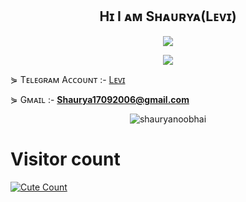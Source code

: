 
<h2 align="center">
    Hɪ I ᴀᴍ Sʜᴀᴜʀʏᴀ(Lᴇᴠɪ)
</h2>

<div align="center">
  <img src="https://readme-typing-svg.herokuapp.com?color=ffd700&center=true&lines=~+Working+On+Telegram+Bots;Noob+Developer+From+India🕊️&width=350&height=100">
</div>

<p align="center">
  <img src="https://graph.org//file/4f5f20bd65c60a569a3b3.jpg">
</p>

⋟ Tᴇʟᴇɢʀᴀᴍ Aᴄᴄᴏᴜɴᴛ :- [Lᴇᴠɪ](https://t.me/LeviAckerman1709)

⋟ Gᴍᴀɪʟ :- **Shaurya17092006@gmail.com**

<p align="middle"> <img src="https://komarev.com/ghpvc/?username=shauryanoobhai&label=Profile%20views&color=0e75b6&style=flat" alt="shauryanoobhai" /> </p>


# Visitor count
<a href="https://t.me/LeviAckerman1709"><img alt="Cute Count" src="https://count.getloli.com/get/@Shauryanoobhai?theme=rule50" /></a>


<!--
**Shauryanoobhai/Shauryanoobhai** is a ✨ _special_ ✨ repository because its `README.md` (this file) appears on your GitHub profile.

Here are some ideas to get you started:

- 🔭 I’m currently working on ...
- 🌱 I’m currently learning ...
- 👯 I’m looking to collaborate on ...
- 🤔 I’m looking for help with ...
- 💬 Ask me about ...
- 📫 How to reach me: ...
- 😄 Pronouns: ...
- ⚡ Fun fact: ...
-->
